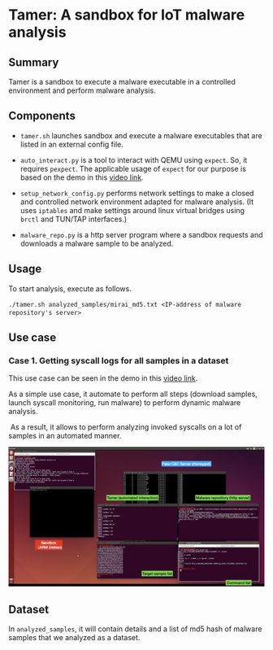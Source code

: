 # Tamer: A sandbox for IoT malware analysis

## Summary

Tamer is a sandbox to execute a malware executable in a controlled environment and perform malware analysis.

## Components

- ```tamer.sh``` launches sandbox and execute a malware executables that are listed in an external config file.

- ```auto_interact.py``` is a tool to interact with QEMU using ```expect```. So, it requires ```pexpect```. The applicable usage of ```expect``` for our purpose is based on the demo in this [video link](https://youtu.be/kdWX0ZWo_8o).

- ```setup_network_config.py``` performs network settings to make a closed and controlled network environment adapted for malware analysis. (It uses ```iptables``` and make settings around linux virtual bridges using ```brctl``` and TUN/TAP interfaces.)

- ```malware_repo.py``` is a http server program where a sandbox requests and downloads a malware sample to be analyzed.



## Usage

To start analysis, execute as follows.

```
./tamer.sh analyzed_samples/mirai_md5.txt <IP-address of malware repository's server>
```



## Use case 

### Case 1. Getting syscall logs for all samples in a dataset

This use case can be seen in the demo in this [video link](https://youtu.be/OfKhdMzeMpA).


As a simple use case, it automate to perform all steps (download samples, launch syscall monitoring, run malware) to perform dynamic malware analysis.

 As a result, it allows to perform analyzing invoked syscalls on a lot of samples in an automated manner.

![Perform dynamic analysis on Mirai](./docs/images/screen_01.png)



## Dataset

In ```analyzed_samples```, it will contain details and a list of md5 hash of malware samples that we analyzed as a dataset.
